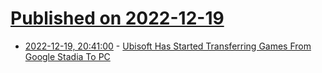 # [Published on 2022-12-19](index.md)

* [2022-12-19, 20:41:00](https://games.slashdot.org/story/22/12/19/1632239/ubisoft-has-started-transferring-games-from-google-stadia-to-pc?utm_source=rss1.0mainlinkanon&utm_medium=feed) - [Ubisoft Has Started Transferring Games From Google Stadia To PC](https://games.slashdot.org/story/22/12/19/1632239/ubisoft-has-started-transferring-games-from-google-stadia-to-pc?utm_source=rss1.0mainlinkanon&utm_medium=feed)
